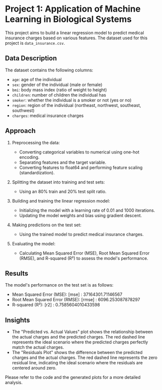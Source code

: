 # Project 1: Application of Machine Learning in Biological Systems

This project aims to build a linear regression model to predict medical insurance charges based on various features. The dataset used for this project is `data_insurance.csv`.

## Data Description
The dataset contains the following columns:
- `age`: age of the individual
- `sex`: gender of the individual (male or female)
- `bmi`: body mass index (ratio of weight to height)
- `children`: number of children the individual has
- `smoker`: whether the individual is a smoker or not (yes or no)
- `region`: region of the individual (northeast, northwest, southeast, southwest)
- `charges`: medical insurance charges

## Approach
1. Preprocessing the data:
    - Converting categorical variables to numerical using one-hot encoding.
    - Separating features and the target variable.
    - Converting features to float64 and performing feature scaling (standardization).

2. Splitting the dataset into training and test sets:
    - Using an 80% train and 20% test split ratio.

3. Building and training the linear regression model:
    - Initializing the model with a learning rate of 0.01 and 1000 iterations.
    - Updating the model weights and bias using gradient descent.

4. Making predictions on the test set:
    - Using the trained model to predict medical insurance charges.

5. Evaluating the model:
    - Calculating Mean Squared Error (MSE), Root Mean Squared Error (RMSE), and R-squared (R²) to assess the model's performance.

## Results
The model's performance on the test set is as follows:
- Mean Squared Error (MSE): [mse] : 37164301.71146567
- Root Mean Squared Error (RMSE): [rmse] : 6096.253087878297
- R-squared (R²): [r2] : 0.7585604010433598

## Insights
- The "Predicted vs. Actual Values" plot shows the relationship between the actual charges and the predicted charges. The red dashed line represents the ideal scenario where the predicted charges perfectly match the actual charges.
- The "Residuals Plot" shows the difference between the predicted charges and the actual charges. The red dashed line represents the zero residual line, indicating the ideal scenario where the residuals are centered around zero.

Please refer to the code and the generated plots for a more detailed analysis.
